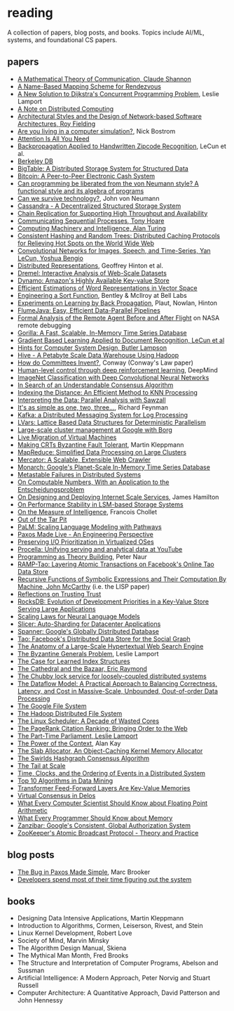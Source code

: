 
# reading

A collection of papers, blog posts, and books. Topics include AI/ML, systems, and foundational CS papers.

## papers

* [A Mathematical Theory of Communication, Claude Shannon](http://people.math.harvard.edu/~ctm/home/text/others/shannon/entropy/entropy.pdf)
* [A Name-Based Mapping Scheme for Rendezvous](http://www.eecs.umich.edu/techreports/cse/96/CSE-TR-316-96.pdf)
* [A New Solution to Dijkstra's Concurrent Programming Problem](https://lamport.azurewebsites.net/pubs/bakery.pdf), Leslie Lamport
* [A Note on Distributed Computing](https://scholar.harvard.edu/waldo/publications/note-distributed-computing)
* [Architectural Styles and the Design of Network-based Software Architectures, Roy Fielding](https://www.ics.uci.edu/~fielding/pubs/dissertation/top.htm)
* [Are you living in a computer simulation?](https://www.simulation-argument.com/simulation.html), Nick Bostrom
* [Attention Is All You Need](https://arxiv.org/abs/1706.03762)
* [Backpropagation Applied to Handwritten Zipcode Recognition](http://yann.lecun.com/exdb/publis/pdf/lecun-89e.pdf), LeCun et al.
* [Berkeley DB](https://www.usenix.org/legacy/event/usenix99/full_papers/olson/olson.pdf)
* [BigTable: A Distributed Storage System for Structured Data](https://static.googleusercontent.com/media/research.google.com/en//archive/bigtable-osdi06.pdf)
* [Bitcoin: A Peer-to-Peer Electronic Cash System](https://bitcoin.org/bitcoin.pdf)
* [Can programming be liberated from the von Neumann style? A functional style and its algebra of programs](https://dl.acm.org/doi/10.1145/359576.359579)
* [Can we survive technology?](https://drive.google.com/file/d/10_IKsz0GdgyLlO9-MAtpTPQ7vnfpN8Ng/view), John von Neumann
* [Cassandra - A Decentralized Structured Storage System](https://www.cs.cornell.edu/projects/ladis2009/papers/lakshman-ladis2009.pdf)
* [Chain Replication for Supporting High Throughput and Availability](https://www.cs.cornell.edu/home/rvr/papers/OSDI04.pdf)
* [Communicating Sequential Processes, Tony Hoare](https://www.cs.cmu.edu/~crary/819-f09/Hoare78.pdf)
* [Computing Machinery and Intelligence, Alan Turing](https://academic.oup.com/mind/article/LIX/236/433/986238)
* [Consistent Hashing and Random Trees: Distributed Caching Protocols for Relieving Hot Spots on the World Wide Web](https://www.cs.princeton.edu/courses/archive/fall09/cos518/papers/chash.pdf)
* [Convolutional Networks for Images, Speech, and Time-Series, Yan LeCun, Yoshua Bengio](http://yann.lecun.com/exdb/publis/pdf/lecun-bengio-95a.pdf)
* [Distributed Representations](http://stanford.edu/~jlmcc/papers/PDP/Chapter3.pdf), Geoffrey Hinton et al.
* [Dremel: Interactive Analysis of Web-Scale Datasets](https://static.googleusercontent.com/media/research.google.com/en//pubs/archive/36632.pdf)
* [Dynamo: Amazon's Highly Available Key-value Store](https://www.allthingsdistributed.com/files/amazon-dynamo-sosp2007.pdf)
* [Efficient Estimations of Word Representations in Vector Space](https://arxiv.org/abs/1301.3781)
* [Engineering a Sort Function](https://citeseerx.ist.psu.edu/viewdoc/download?doi=10.1.1.14.8162&rep=rep1&type=pdf), Bentley & McIlroy at Bell Labs
* [Experiments on Learning by Back Propagation](http://citeseerx.ist.psu.edu/viewdoc/download?doi=10.1.1.70.878&rep=rep1&type=pdf), Plaut, Nowlan, Hinton
* [FlumeJava: Easy, Efficient Data-Parallel Pipelines](https://static.googleusercontent.com/media/research.google.com/en//pubs/archive/35650.pdf)
* [Formal Analysis of the Remote Agent Before and After Flight](https://ti.arc.nasa.gov/m/pub-archive/176h/0176%20(Havelund).pdf) on NASA remote debugging 
* [Gorilla: A Fast, Scalable, In-Memory Time Series Database](https://www.vldb.org/pvldb/vol8/p1816-teller.pdf)
* [Gradient Based Learning Applied to Document Recognition, LeCun et al](http://vision.stanford.edu/cs598_spring07/papers/Lecun98.pdf)
* [Hints for Computer System Design, Butler Lampson](https://www.microsoft.com/en-us/research/wp-content/uploads/2016/02/acrobat-17.pdf)
* [Hive - A Petabyte Scale Data Warehouse Using Hadoop](http://infolab.stanford.edu/~ragho/hive-icde2010.pdf)
* [How do Committees Invent?](https://www.melconway.com/Home/pdf/committees.pdf), Conway (Conway's Law paper)
* [Human-level control through deep reinforcement learning](https://storage.googleapis.com/deepmind-media/dqn/DQNNaturePaper.pdf), DeepMind
* [ImageNet Classification with Deep Convolutional Neural Networks](https://proceedings.neurips.cc/paper/2012/file/c399862d3b9d6b76c8436e924a68c45b-Paper.pdf)
* [In Search of an Understandable Consensus Algorithm](https://raft.github.io/raft.pdf)
* [Indexing the Distance: An Efficient Method to KNN Processing](https://citeseerx.ist.psu.edu/viewdoc/download?doi=10.1.1.638.6188&rep=rep1&type=pdf)
* [Interpreting the Data: Parallel Analysis with Sawzall](https://static.googleusercontent.com/media/research.google.com/en//archive/sawzall-sciprog.pdf)
* [It's as simple as one, two, three...](https://calteches.library.caltech.edu/607/2/Feynman.pdf), Richard Feynman
* [Kafka: a Distributed Messaging System for Log Processing](https://www.semanticscholar.org/paper/Kafka-%3A-a-Distributed-Messaging-System-for-Log-Kreps/ea97f112c165e4da1062c30812a41afca4dab628)
* [LVars: Lattice Based Data Structures for Deterministic Parallelism](https://users.soe.ucsc.edu/~lkuper/papers/lvars-fhpc13.pdf)
* [Large-scale cluster management at Google with Borg](https://research.google/pubs/pub43438/)
* [Live Migration of Virtual Machines](https://www.usenix.org/legacy/events/nsdi05/tech/full_papers/clark/clark.pdf)
* [Making CRTs Byzantine Fault Tolerant](https://martin.kleppmann.com/papers/bft-crdt-papoc22.pdf), Martin Kleppmann
* [MapReduce: Simplified Data Processing on Large Clusters](https://static.googleusercontent.com/media/research.google.com/en//archive/mapreduce-osdi04.pdf)
* [Mercator: A Scalable, Extensible Web Crawler](https://courses.cs.washington.edu/courses/cse454/15wi/papers/mercator.pdf)
* [Monarch: Google's Planet-Scale In-Memory Time Series Database](https://www.vldb.org/pvldb/vol13/p3181-adams.pdf)
* [Metastable Failures in Distributed Systems](https://sigops.org/s/conferences/hotos/2021/papers/hotos21-s11-bronson.pdf)
* [On Computable Numbers, With an Application to the Entscheidungsproblem](https://www.cs.virginia.edu/~robins/Turing_Paper_1936.pdf)
* [On Designing and Deploying Internet Scale Services](https://mvdirona.com/jrh/talksAndPapers/JamesRH_Lisa.pdf), James Hamilton
* [On Performance Stability in LSM-based Storage Systems](https://www.vldb.org/pvldb/vol13/p449-luo.pdf)
* [On the Measure of Intelligence](https://arxiv.org/pdf/1911.01547.pdf?ref=https://githubhelp.com), Francois Chollet
* [Out of the Tar Pit](http://curtclifton.net/papers/MoseleyMarks06a.pdf)
* [PaLM: Scaling Language Modeling with Pathways](https://arxiv.org/abs/2204.02311)
* [Paxos Made Live - An Engineering Perspective](https://www.cs.utexas.edu/users/lorenzo/corsi/cs380d/papers/paper2-1.pdf)
* [Preserving I/O Prioritization in Virtualized OSes](https://ranger.uta.edu/~jrao/papers/SOCC17.pdf)
* [Procella: Unifying serving and analytical data at YouTube](https://research.google/pubs/pub48388/)
* [Programming as Theory Building](https://pages.cs.wisc.edu/~remzi/Naur.pdf), Peter Naur
* [RAMP-Tao: Layering Atomic Transactions on Facebook's Online Tao Data Store](http://www.vldb.org/pvldb/vol14/p3014-cheng.pdf)
* [Recursive Functions of Symbolic Expressions and Their Computation By Machine, John McCarthy](http://www-formal.stanford.edu/jmc/recursive.html) (i.e. the LISP paper)
* [Reflections on Trusting Trust](http://users.ece.cmu.edu/~ganger/712.fall02/papers/p761-thompson.pdf)
* [RocksDB: Evolution of Development Priorities in a Key-Value Store Serving Large Applications](https://dl.acm.org/doi/10.1145/3483840)
* [Scaling Laws for Neural Language Models](https://arxiv.org/pdf/2001.08361.pdf)
* [Slicer: Auto-Sharding for Datacenter Applications](https://www.usenix.org/system/files/conference/osdi16/osdi16-adya.pdf)
* [Spanner: Google's Globally Distributed Database](https://static.googleusercontent.com/media/research.google.com/en//archive/spanner-osdi2012.pdf)
* [Tao: Facebook's Distributed Data Store for the Social Graph](https://www.usenix.org/system/files/conference/atc13/atc13-bronson.pdf)
* [The Anatomy of a Large-Scale Hypertextual Web Search Engine](http://infolab.stanford.edu/~backrub/google.html)
* [The Byzantine Generals Problem](https://lamport.azurewebsites.net/pubs/byz.pdf), Leslie Lamport
* [The Case for Learned Index Structures](https://arxiv.org/pdf/1712.01208.pdf)
* [The Cathedral and the Bazaar, Eric Raymond](http://www.catb.org/~esr/writings/cathedral-bazaar/cathedral-bazaar/index.html)
* [The Chubby lock service for loosely-coupled distributed systems](https://static.googleusercontent.com/media/research.google.com/en//archive/chubby-osdi06.pdf)
* [The Dataflow Model: A Practical Approach to Balancing Correctness, Latency, and Cost in Massive-Scale, Unbounded, Oout-of-order Data Processing](https://static.googleusercontent.com/media/research.google.com/en//pubs/archive/43864.pdf)
* [The Google File System](https://static.googleusercontent.com/media/research.google.com/en//archive/gfs-sosp2003.pdf)
* [The Hadoop Distributed File System](https://storageconference.us/2010/Papers/MSST/Shvachko.pdf)
* [The Linux Scheduler: A Decade of Wasted Cores](https://people.ece.ubc.ca/sasha/papers/eurosys16-final29.pdf)
* [The PageRank Citation Ranking: Bringing Order to the Web](http://ilpubs.stanford.edu:8090/422/1/1999-66.pdf)
* [The Part-Time Parliament, Leslie Lamport](https://lamport.azurewebsites.net/pubs/lamport-paxos.pdf)
* [The Power of the Context](http://www.vpri.org/pdf/m2004001_power.pdf), Alan Kay
* [The Slab Allocator, An Object-Caching Kernel Memory Allocator](https://www.usenix.org/legacy/publications/library/proceedings/bos94/bonwick.html)
* [The Swirlds Hashgraph Consensus Algorithm](https://www.swirlds.com/downloads/SWIRLDS-TR-2016-01.pdf)
* [The Tail at Scale](https://research.google/pubs/pub40801/)
* [Time, Clocks, and the Ordering of Events in a Distributed System](https://lamport.azurewebsites.net/pubs/time-clocks.pdf)
* [Top 10 Algorithms in Data Mining](https://www.researchgate.net/publication/29467751_Top_10_algorithms_in_data_mining)
* [Transformer Feed-Forward Layers Are Key-Value Memories](https://arxiv.org/abs/2012.14913#)
* [Virtual Consensus in Delos](https://www.usenix.org/system/files/osdi20-balakrishnan.pdf)
* [What Every Computer Scientist Should Know about Floating Point Arithmetic](https://ece.uwaterloo.ca/~dwharder/NumericalAnalysis/02Numerics/Double/paper.pdf)
* [What Every Programmer Should Know about Memory](https://people.freebsd.org/~lstewart/articles/cpumemory.pdf)
* [Zanzibar: Google's Consistent, Global Authorization System](https://research.google/pubs/pub48190/)
* [ZooKeeper's Atomic Broadcast Protocol - Theory and Practice](http://www.tcs.hut.fi/Studies/T-79.5001/reports/2012-deSouzaMedeiros.pdf)

## blog posts

* [The Bug in Paxos Made Simple](https://brooker.co.za/blog/2021/11/16/paxos.html), Marc Brooker
* [Developers spend most of their time figuring out the system](https://lepiter.io/feenk/developers-spend-most-of-their-time-figuri-9q25taswlbzjc5rsufndeu0py/)

## books

* Designing Data Intensive Applications, Martin Kleppmann
* Introduction to Algorithms, Cormen, Leiserson, Rivest, and Stein
* Linux Kernel Development, Robert Love
* Society of Mind, Marvin Minsky
* The Algorithm Design Manual, Skiena
* The Mythical Man Month, Fred Brooks
* The Structure and Interpretation of Computer Programs, Abelson and Sussman
* Artificial Intelligence: A Modern Approach, Peter Norvig and Stuart Russell
* Computer Architecture: A Quantitative Approach, David Patterson and John Hennessy

